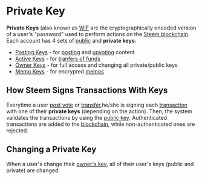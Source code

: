 # Private Key

**Private Keys** (also known as [WIF](/glossary/wif.md) are the cryptographically encoded version of a user's "password" used to perform actions on the [Steem blockchain](/glossary/steem-blockchain.md). Each account has 4 sets of [public](/glossary/public-key.md) and **private keys**:

- [Posting Keys](/glossary/posting-key.md) - for [posting](/glossary/posting.md) and [upvoting](/glossary/voting.md) content
- [Active Keys](/glossary/active-key.md) - for [tranfers of funds](/glossary/transfer.md)  
- [Owner Keys](/glossary/owner-key.md) - for full access and changing all private/public keys 
- [Memo Keys](/glossary/memo-key.md) - for encrypted [memos](/glossary/memo.md)

## How Steem Signs Transactions With Keys

Everytime a user [post](/glossary/posting.md),[vote](/glossary/voting.me) or [transfer](/glossary/transfer.md),he/she is signing each [transaction](/glossary/transaction.md) with one of their **private keys** (depending on the action). Then, the system validates the transactions by using the [public key](/glossary/public-key.md). Authenticated transactions are added to the [blockchain](/glossary/blockchain.md), while non-authenticated ones are rejected.

## Changing a Private Key

When a user's change their [owner's key](/glossary/owner-key.md), all of their user's keys (public and private) are changed.
